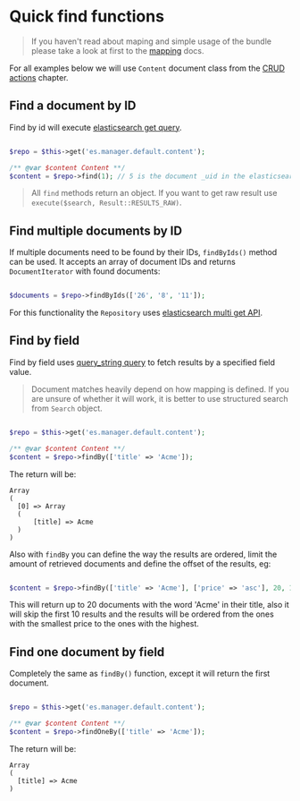 # Quick find functions

> If you haven't read about maping and simple usage of the bundle please take a look at first to the [mapping](mapping.md) docs.

For all examples below we will use `Content` document class from the [CRUD actions](crud.md) chapter.

## Find a document by ID

Find by id will execute [elasticsearch get query](https://www.elastic.co/guide/en/elasticsearch/reference/current/docs-get.html).

```php

$repo = $this->get('es.manager.default.content');

/** @var $content Content **/
$content = $repo->find(1); // 5 is the document _uid in the elasticsearch.

```

> All `find` methods return an object. If you want to get raw result use `execute($search, Result::RESULTS_RAW)`.

## Find multiple documents by ID

If multiple documents need to be found by their IDs, `findByIds()` method can be used. It accepts an array of document IDs
and returns `DocumentIterator` with found documents:

```php

$documents = $repo->findByIds(['26', '8', '11']);

```

For this functionality the `Repository` uses
[elasticsearch multi get API](https://www.elastic.co/guide/en/elasticsearch/reference/current/docs-multi-get.html).

## Find by field

Find by field uses [query_string query](https://www.elastic.co/guide/en/elasticsearch/reference/current/query-dsl-query-string-query.html) to fetch results by a specified field value.

> Document matches heavily depend on how mapping is defined. If you are unsure of whether it will work, it is better to use structured search from `Search` object.


```php

$repo = $this->get('es.manager.default.content');

/** @var $content Content **/
$content = $repo->findBy(['title' => 'Acme']);

```

The return will be:

```
Array
(
  [0] => Array
  (
      [title] => Acme
  )
)
```

Also with `findBy` you can define the way the results are ordered, limit the amount of retrieved documents and define the offset of the results, eg:

```php

$content = $repo->findBy(['title' => 'Acme'], ['price' => 'asc'], 20, 10);

```

This will return up to 20 documents with the word 'Acme' in their title, also it will skip the first 10 results and the results will be ordered from the ones with the smallest price to the ones with the highest.

## Find one document by field

Completely the same as `findBy()` function, except it will return the first document.

```php

$repo = $this->get('es.manager.default.content');

/** @var $content Content **/
$content = $repo->findOneBy(['title' => 'Acme']);

```

The return will be:

```
Array
(
  [title] => Acme
)
```
